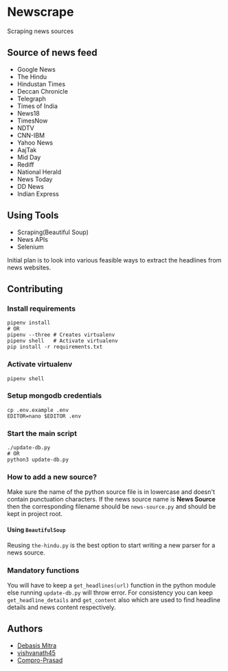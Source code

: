 # Newscrape
Scraping news sources

## Source of news feed

- Google News
- The Hindu
- Hindustan Times
- Deccan Chronicle
- Telegraph
- Times of India
- News18
- TimesNow
- NDTV 
- CNN-IBM
- Yahoo News
- AajTak
- Mid Day
- Rediff 
- National Herald
- News Today
- DD News
- Indian Express


## Using Tools

- Scraping(Beautiful Soup)
- News APIs
- Selenium

Initial plan is to look into various feasible ways to extract the headlines from news websites.

## Contributing

### Install requirements
```
pipenv install
# OR
pipenv --three # Creates virtualenv
pipenv shell   # Activate virtualenv
pip install -r requirements.txt
```

### Activate virtualenv
```
pipenv shell
```

### Setup mongodb credentials
```
cp .env.example .env
EDITOR=nano $EDITOR .env
```

### Start the main script
```
./update-db.py
# OR
python3 update-db.py
```

### How to add a new source?

Make sure the name of the python source file is in lowercase and doesn't contain punctuation characters. If the news source name is **News Source** then the corresponding filename should be `news-source.py` and should be kept in project root.

#### Using `BeautifulSoup`
Reusing `the-hindu.py` is the best option to start writing a new parser for a news source.

### Mandatory functions
You will have to keep a `get_headlines(url)` function in the python module else running `update-db.py` will throw error. For consistency you can keep `get_headline_details` and `get_content` also which are used to find headline details and news content respectively.

## Authors
- [Debasis Mitra](https://www.nitdgp.ac.in/faculty/c8a7fd24-de21-4537-8e67-acab7d45b9d2)
- [vishvanath45](https://github.com/vishvanath45)
- [Compro-Prasad](https://github.com/Compro-Prasad)
